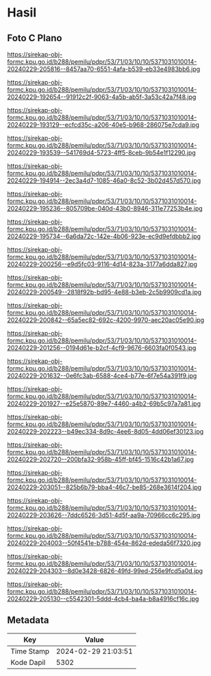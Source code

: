 # Hasil

## Foto C Plano

https://sirekap-obj-formc.kpu.go.id/b288/pemilu/pdpr/53/71/03/10/10/5371031010014-20240229-205816--8457aa70-6551-4afa-b539-eb33e4983bb6.jpg

https://sirekap-obj-formc.kpu.go.id/b288/pemilu/pdpr/53/71/03/10/10/5371031010014-20240229-192654--91912c2f-9063-4a5b-ab5f-3a53c42a7f48.jpg

https://sirekap-obj-formc.kpu.go.id/b288/pemilu/pdpr/53/71/03/10/10/5371031010014-20240229-193129--ecfcd35c-a206-40e5-b968-286075e7cda9.jpg

https://sirekap-obj-formc.kpu.go.id/b288/pemilu/pdpr/53/71/03/10/10/5371031010014-20240229-193539--541769d4-5723-4ff5-8ceb-9b54e1f12290.jpg

https://sirekap-obj-formc.kpu.go.id/b288/pemilu/pdpr/53/71/03/10/10/5371031010014-20240229-194914--2ec3a4d7-1085-46a0-8c52-3b02d457d570.jpg

https://sirekap-obj-formc.kpu.go.id/b288/pemilu/pdpr/53/71/03/10/10/5371031010014-20240229-195236--805709be-040d-43b0-8946-311e77253b4e.jpg

https://sirekap-obj-formc.kpu.go.id/b288/pemilu/pdpr/53/71/03/10/10/5371031010014-20240229-195734--6a6da72c-142e-4b06-923e-ec9d9efdbbb2.jpg

https://sirekap-obj-formc.kpu.go.id/b288/pemilu/pdpr/53/71/03/10/10/5371031010014-20240229-200256--e9d5fc03-9116-4d14-823a-3177a6dda827.jpg

https://sirekap-obj-formc.kpu.go.id/b288/pemilu/pdpr/53/71/03/10/10/5371031010014-20240229-200549--2818f92b-bd95-4e88-b3eb-2c5b9909cd1a.jpg

https://sirekap-obj-formc.kpu.go.id/b288/pemilu/pdpr/53/71/03/10/10/5371031010014-20240229-200842--65a5ec82-692c-4200-9970-aec20ac05e90.jpg

https://sirekap-obj-formc.kpu.go.id/b288/pemilu/pdpr/53/71/03/10/10/5371031010014-20240229-201256--0194d61e-b2cf-4cf9-9676-6603fa0f0543.jpg

https://sirekap-obj-formc.kpu.go.id/b288/pemilu/pdpr/53/71/03/10/10/5371031010014-20240229-201632--0e6fc3ab-6588-4ce4-b77e-6f7e54a391f9.jpg

https://sirekap-obj-formc.kpu.go.id/b288/pemilu/pdpr/53/71/03/10/10/5371031010014-20240229-201927--e25e5870-89e7-4460-a4b2-69b5c97a7a81.jpg

https://sirekap-obj-formc.kpu.go.id/b288/pemilu/pdpr/53/71/03/10/10/5371031010014-20240229-202223--b49ec334-8d9c-4ee6-8d05-4dd06ef30123.jpg

https://sirekap-obj-formc.kpu.go.id/b288/pemilu/pdpr/53/71/03/10/10/5371031010014-20240229-202720--200bfa32-958b-45ff-bf45-1516c42b1a67.jpg

https://sirekap-obj-formc.kpu.go.id/b288/pemilu/pdpr/53/71/03/10/10/5371031010014-20240229-203051--825b6b79-bba4-46c7-be85-268e3614f204.jpg

https://sirekap-obj-formc.kpu.go.id/b288/pemilu/pdpr/53/71/03/10/10/5371031010014-20240229-203626--7ddc6526-3d51-4d5f-aa9a-70966cc6c295.jpg

https://sirekap-obj-formc.kpu.go.id/b288/pemilu/pdpr/53/71/03/10/10/5371031010014-20240229-204003--50f4541e-b788-454e-862d-ededa56f7320.jpg

https://sirekap-obj-formc.kpu.go.id/b288/pemilu/pdpr/53/71/03/10/10/5371031010014-20240229-204303--8d0e3428-6826-49fd-99ed-256e9fcd5a0d.jpg

https://sirekap-obj-formc.kpu.go.id/b288/pemilu/pdpr/53/71/03/10/10/5371031010014-20240229-205130--c5542301-5ddd-4cb4-ba4a-b8a4916cf16c.jpg


## Metadata

| Key        | Value               |
| ---------- | ------------------- |
| Time Stamp | 2024-02-29 21:03:51 |
| Kode Dapil | 5302                |



